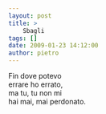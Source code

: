 ```yaml
---
layout: post
title: >
    Sbagli
tags: []
date: 2009-01-23 14:12:00
author: pietro
---
```

Fin dove potevo<br/>errare ho errato,<br/>ma tu, tu non mi<br/>hai mai, mai perdonato.
